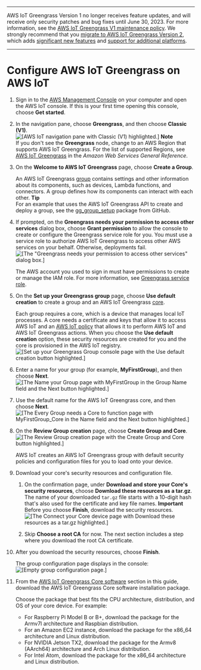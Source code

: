 --------

AWS IoT Greengrass Version 1 no longer receives feature updates, and will receive only security patches and bug fixes until June 30, 2023\. For more information, see the [AWS IoT Greengrass V1 maintenance policy](https://docs.aws.amazon.com/greengrass/v1/developerguide/maintenance-policy.html)\. We strongly recommend that you [migrate to AWS IoT Greengrass Version 2](https://docs.aws.amazon.com/greengrass/v2/developerguide/move-from-v1.html), which adds [significant new features](https://docs.aws.amazon.com/greengrass/v2/developerguide/greengrass-v2-whats-new.html) and [support for additional platforms](https://docs.aws.amazon.com/greengrass/v2/developerguide/operating-system-feature-support-matrix.html)\.

--------

# Configure AWS IoT Greengrass on AWS IoT<a name="gg-config"></a>

1. Sign in to the [AWS Management Console](https://console.aws.amazon.com/) on your computer and open the AWS IoT console\. If this is your first time opening this console, choose **Get started**\.

1. In the navigation pane, choose **Greengrass**, and then choose **Classic \(V1\)**\.  
![\[AWS IoT navigation pane with Classic (V1) highlighted.\]](http://docs.aws.amazon.com/greengrass/v1/developerguide/images/console-greengrass.png)
**Note**  
If you don't see the **Greengrass** node, change to an AWS Region that supports AWS IoT Greengrass\. For the list of supported Regions, see [AWS IoT Greengrass](https://docs.aws.amazon.com/general/latest/gr/greengrass.html) in the *Amazon Web Services General Reference*\.

1. On the **Welcome to AWS IoT Greengrass** page, choose **Create a Group**\.

   An AWS IoT Greengrass [group](what-is-gg.md#gg-group) contains settings and other information about its components, such as devices, Lambda functions, and connectors\. A group defines how its components can interact with each other\.
**Tip**  
For an example that uses the AWS IoT Greengrass API to create and deploy a group, see the [ gg\_group\_setup](https://github.com/awslabs/aws-greengrass-group-setup) package from GitHub\.

1. If prompted, on the **Greengrass needs your permission to access other services** dialog box, choose **Grant permission** to allow the console to create or configure the Greengrass service role for you\. You must use a service role to authorize AWS IoT Greengrass to access other AWS services on your behalf\. Otherwise, deployments fail\.  
![\[The "Greengrass needs your permission to access other services" dialog box.\]](http://docs.aws.amazon.com/greengrass/v1/developerguide/images/service-role-grant-perms.png)

   The AWS account you used to sign in must have permissions to create or manage the IAM role\. For more information, see [Greengrass service role](service-role.md)\.

1. On the **Set up your Greengrass group** page, choose **Use default creation** to create a group and an AWS IoT Greengrass [core](gg-core.md)\.

   Each group requires a core, which is a device that manages local IoT processes\. A core needs a certificate and keys that allow it to access AWS IoT and an [AWS IoT policy](https://docs.aws.amazon.com/iot/latest/developerguide/iot-policies.html) that allows it to perform AWS IoT and AWS IoT Greengrass actions\. When you choose the **Use default creation** option, these security resources are created for you and the core is provisioned in the AWS IoT registry\.  
![\[Set up your Greengrass Group console page with the Use default creation button highlighted.\]](http://docs.aws.amazon.com/greengrass/v1/developerguide/images/gg-get-started-005.png)

1. Enter a name for your group \(for example, **MyFirstGroup**\), and then choose **Next**\.  
![\[The Name your Group page with MyFirstGroup in the Group Name field and the Next button highlighted.\]](http://docs.aws.amazon.com/greengrass/v1/developerguide/images/gg-get-started-006.png)

1. Use the default name for the AWS IoT Greengrass core, and then choose **Next**\.  
![\[The Every Group needs a Core to function page with MyFirstGroup_Core in the Name field and the Next button highlighted.\]](http://docs.aws.amazon.com/greengrass/v1/developerguide/images/gg-get-started-007.png)

1. On the **Review Group creation** page, choose **Create Group and Core**\.  
![\[The Review Group creation page with the Create Group and Core button highlighted.\]](http://docs.aws.amazon.com/greengrass/v1/developerguide/images/gg-get-started-008.png)

   AWS IoT creates an AWS IoT Greengrass group with default security policies and configuration files for you to load onto your device\.

1. <a name="download-ggc-security-resources"></a>Download your core's security resources and configuration file\.

   1. On the confirmation page, under **Download and store your Core's security resources**, choose **Download these resources as a tar\.gz**\. The name of your downloaded `tar.gz` file starts with a 10\-digit hash that's also used for the certificate and key file names\.
**Important**  
Before you choose **Finish**, download the security resources\.  
![\[The Connect your Core device page with Download these resources as a tar.gz highlighted.\]](http://docs.aws.amazon.com/greengrass/v1/developerguide/images/gg-get-started-009.png)

   1. Skip **Choose a root CA** for now\. The next section includes a step where you download the root CA certificate\.

1. After you download the security resources, choose **Finish**\.

   The group configuration page displays in the console:  
![\[Empty group configuration page.\]](http://docs.aws.amazon.com/greengrass/v1/developerguide/images/gg-get-started-009.2.png)

1. <a name="download-ggc-software"></a>From the [AWS IoT Greengrass Core software](what-is-gg.md#gg-core-download-tab) section in this guide, download the AWS IoT Greengrass Core software installation package\.

   Choose the package that best fits the CPU architecture, distribution, and OS of your core device\. For example:
   + For Raspberry Pi Model B or B\+, download the package for the Armv7l architecture and Raspbian distribution\.
   + For an Amazon EC2 instance, download the package for the x86\_64 architecture and Linux distribution\.
   + For NVIDIA Jetson TX2, download the package for the Armv8 \(AArch64\) architecture and Arch Linux distribution\.
   + For Intel Atom, download the package for the x86\_64 architecture and Linux distribution\.